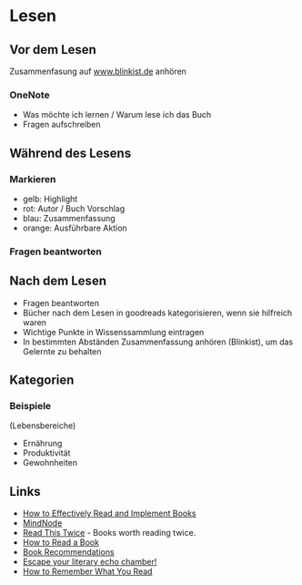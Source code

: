 # Lesen

## Vor dem Lesen

Zusammenfasung auf www.blinkist.de anhören

### OneNote

- Was möchte ich lernen / Warum lese ich das Buch
- Fragen aufschreiben

## Während des Lesens

### Markieren

- gelb: Highlight
- rot: Autor / Buch Vorschlag
- blau: Zusammenfassung
- orange: Ausführbare Aktion

### Fragen beantworten


## Nach dem Lesen

- Fragen beantworten
- Bücher nach dem Lesen in goodreads kategorisieren, wenn sie hilfreich waren
- Wichtige Punkte in Wissenssammlung eintragen
- In bestimmten Abständen Zusammenfassung anhören (Blinkist), um das Gelernte zu behalten

## Kategorien

### Beispiele

(Lebensbereiche)
- Ernährung
- Produktivität
- Gewohnheiten

## Links

- [How to Effectively Read and Implement Books](http://www.asianefficiency.com/systems/how-to-effectively-read-and-implement-books/)
- [MindNode](https://mindnode.com/)
- [Read This Twice](https://readthistwice.com/) - Books worth reading twice.
- [How to Read a Book](https://thedeepdish.org/how-to-read-a-book/?utm_source=rss&utm_medium=rss&utm_campaign=how-to-read-a-book)
- [Book Recommendations](https://markmanson.net/best-books/book-recommendations)
- [Escape your literary echo chamber!](https://abooklikefoo.com/escape/)
- [How to Remember What You Read](https://fs.blog/2021/08/remember-books/)
